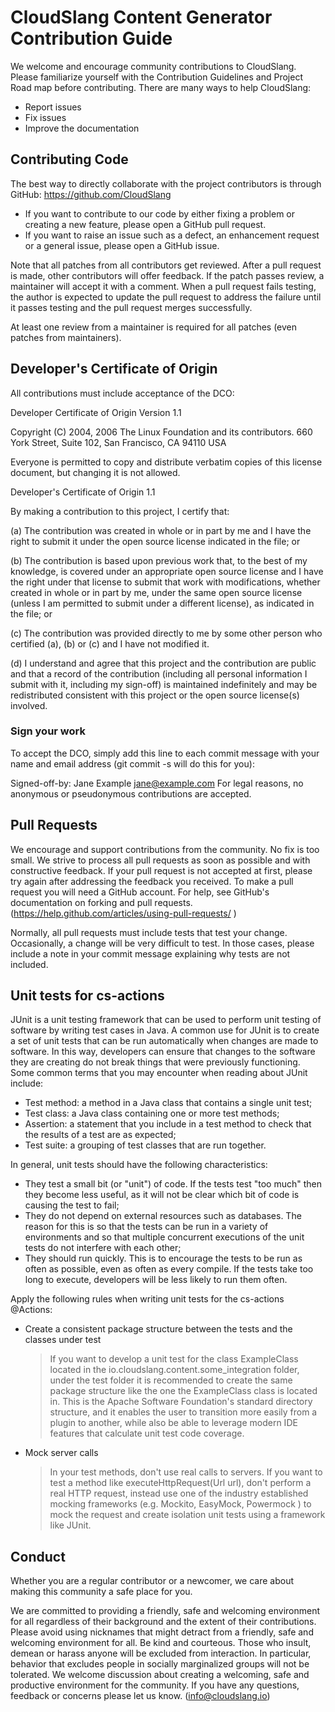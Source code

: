 # CloudSlang Content Generator Contribution Guide
We welcome and encourage community contributions to CloudSlang.
Please familiarize yourself with the Contribution Guidelines and Project Road map before contributing.
There are many ways to help CloudSlang:
* Report issues
* Fix issues
* Improve the documentation


## Contributing Code

The best way to directly collaborate with the project contributors is through GitHub: https://github.com/CloudSlang
* If you want to contribute to our code by either fixing a problem or creating a new feature, please open a GitHub pull request.
* If you want to raise an issue such as a defect, an enhancement request or a general issue, please open a GitHub issue.


Note that all patches from all contributors get reviewed.
After a pull request is made, other contributors will offer feedback. If the patch passes review, a maintainer will accept it with a comment.
When a pull request fails testing, the author is expected to update the pull request to address the failure until it passes testing and the pull request merges successfully.

At least one review from a maintainer is required for all patches (even patches from maintainers).


## Developer's Certificate of Origin

All contributions must include acceptance of the DCO:

Developer Certificate of Origin
Version 1.1

Copyright (C) 2004, 2006 The Linux Foundation and its contributors.
660 York Street, Suite 102,
San Francisco, CA 94110 USA

Everyone is permitted to copy and distribute verbatim copies of this
license document, but changing it is not allowed.


Developer's Certificate of Origin 1.1

By making a contribution to this project, I certify that:

(a) The contribution was created in whole or in part by me and I
    have the right to submit it under the open source license
    indicated in the file; or

(b) The contribution is based upon previous work that, to the best
    of my knowledge, is covered under an appropriate open source
    license and I have the right under that license to submit that
    work with modifications, whether created in whole or in part
    by me, under the same open source license (unless I am
    permitted to submit under a different license), as indicated
    in the file; or

(c) The contribution was provided directly to me by some other
    person who certified (a), (b) or (c) and I have not modified
    it.

(d) I understand and agree that this project and the contribution
    are public and that a record of the contribution (including all
    personal information I submit with it, including my sign-off) is
    maintained indefinitely and may be redistributed consistent with
    this project or the open source license(s) involved.

### Sign your work

To accept the DCO, simply add this line to each commit message with your name and email address (git commit -s will do this for you):

Signed-off-by: Jane Example <jane@example.com>
For legal reasons, no anonymous or pseudonymous contributions are accepted.

## Pull Requests
We encourage and support contributions from the community. No fix is too small. We strive to process all pull requests as soon as possible and with constructive feedback. If your pull request is not accepted at first, please try again after addressing the feedback you received.
To make a pull request you will need a GitHub account. For help, see GitHub's documentation on forking and pull requests. (https://help.github.com/articles/using-pull-requests/ )

Normally, all pull requests must include tests that test your change. Occasionally, a change will be very difficult to test. In those cases, please include a note in your commit message explaining why tests are not included.

## Unit tests for cs-actions

JUnit is a unit testing framework that can be used to perform unit testing of software by writing test cases in Java.
A common use for JUnit is to create a set of unit tests that can be run automatically when changes are made to software.
In this way, developers can ensure that changes to the software they are creating do not break things that were
previously functioning. Some common terms that you may encounter when reading about JUnit include:
  - Test method: a method in a Java class that contains a single unit test;
  - Test class: a Java class containing one or more test methods;
  - Assertion: a statement that you include in a test method to check that the results of a test are as expected;
  - Test suite: a grouping of test classes that are run together.

In general, unit tests should have the following characteristics:
  - They test a small bit (or "unit") of code. If the tests test "too much" then they become less useful, as it will not
  be clear which bit of code is causing the test to fail;
  - They do not depend on external resources such as databases. The reason for this is so that the tests can be run in a
  variety of environments and so that multiple concurrent executions of the unit tests do not interfere with each other;
  - They should run quickly. This is to encourage the tests to be run as often as possible, even as often as every
  compile. If the tests take too long to execute, developers will be less likely to run them often.

Apply the following rules when writing unit tests for the cs-actions @Actions:
  - Create a consistent package structure between the tests and the classes under test
    > If you want to develop a unit test for the class ExampleClass located in the io.cloudslang.content.some_integration
    folder, under the test folder it is recommended to create the same package structure like the one the ExampleClass
    class is located in.
    > This is the Apache Software Foundation's standard directory structure, and it enables the user to transition more
    easily from a plugin to another, while also be able to leverage modern IDE features that calculate unit test code
    coverage.

  - Mock server calls
    > In your test methods, don't use real calls to servers. If you want to test a method like executeHttpRequest(Url url),
    don't perform a real HTTP request, instead use one of the industry established mocking frameworks
    (e.g. Mockito, EasyMock, Powermock ) to mock the request and create isolation unit tests using a framework like JUnit.

## Conduct

Whether you are a regular contributor or a newcomer, we care about making this community a safe place for you.

We are committed to providing a friendly, safe and welcoming environment for all regardless of their background and the extent of their contributions.
Please avoid using nicknames that might detract from a friendly, safe and welcoming environment for all.
Be kind and courteous.
Those who insult, demean or harass anyone will be excluded from interaction. In particular, behavior that excludes people in socially marginalized groups will not be tolerated.
We welcome discussion about creating a welcoming, safe and productive environment for the community. If you have any questions, feedback or concerns please let us know. (info@cloudslang.io)
